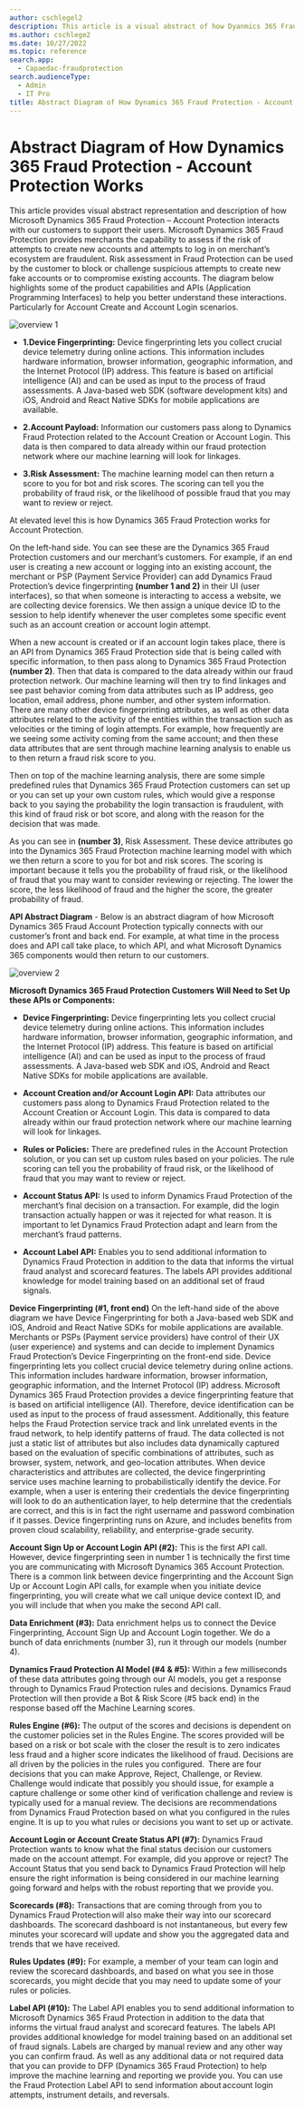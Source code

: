 ```yaml
---
author: cschlegel2
description: This article is a visual abstract of how Dyanmics 365 Fraud Protection Account Protection Works
ms.author: cschlege2
ms.date: 10/27/2022
ms.topic: reference
search.app: 
  - Capaedac-fraudprotection
search.audienceType:
  - Admin
  - IT Pro
title: Abstract Diagram of How Dynamics 365 Fraud Protection - Account Protection Works
---
```


# Abstract Diagram of How Dynamics 365 Fraud Protection - Account Protection Works

This article provides visual abstract representation and description of how Microsoft Dynamics 365 Fraud Protection – Account Protection interacts with our customers to support their users. Microsoft Dynamics 365 Fraud Protection provides merchants the capability to assess if the risk of attempts to create new accounts and attempts to log in on merchant’s ecosystem are fraudulent. Risk assessment in Fraud Protection can be used by the customer to block or challenge suspicious attempts to create new fake accounts or to compromise existing accounts. The diagram below highlights some of the product capabilities and APIs (Application Programming Interfaces) to help you better understand these interactions. Particularly for Account Create and Account Login scenarios.

![overview 1](media/architecture-abstract1-overview.png)

- **1.Device Fingerprinting:** Device fingerprinting lets you collect crucial device telemetry during online actions. This information includes hardware information, browser information, geographic information, and the Internet Protocol (IP) address. This feature is based on artificial intelligence (AI) and can be used as input to the process of fraud assessments. A Java-based web SDK (software development kits) and iOS, Android and React Native SDKs for mobile applications are available.

- **2.Account Payload:** Information our customers pass along to Dynamics Fraud Protection related to the Account Creation or Account Login. This data is then compared to data already within our fraud protection network where our machine learning will look for linkages. 

- **3.Risk Assessment:** The machine learning model can then return a score to you for bot and risk scores. The scoring can tell you the probability of fraud risk, or the likelihood of possible fraud that you may want to review or reject.  

At elevated level this is how Dynamics 365 Fraud Protection works for Account Protection.  

On the left-hand side. You can see these are the Dynamics 365 Fraud Protection customers and our merchant’s customers. For example, if an end user is creating a new account or logging into an existing account, the merchant or PSP (Payment Service Provider) can add Dynamics Fraud Protection’s device fingerprinting **(number 1 and 2)** in their UI (user interfaces), so that when someone is interacting to access a website, we are collecting device forensics. We then assign a unique device ID to the session to help identify whenever the user completes some specific event such as an account creation or account login attempt.   

When a new account is created or if an account login takes place, there is an API from Dynamics 365 Fraud Protection side that is being called with specific information, to then pass along to Dynamics 365 Fraud Protection **(number 2)**. Then that data is compared to the data already within our fraud protection network. Our machine learning will then try to find linkages and see past behavior coming from data attributes such as IP address, geo location, email address, phone number, and other system information. There are many other device fingerprinting attributes, as well as other data attributes related to the activity of the entities within the transaction such as velocities or the timing of login attempts. For example, how frequently are we seeing some activity coming from the same account; and then these data attributes that are sent through machine learning analysis to enable us to then return a fraud risk score to you. 

Then on top of the machine learning analysis, there are some simple predefined rules that  Dynamics 365 Fraud Protection customers can set up or you can set up your own custom rules, which would give a response back to you saying the probability the login transaction is fraudulent, with this kind of fraud risk or bot score, and along with the reason for the decision that was made.    

As you can see in **(number 3)**, Risk Assessment. These device attributes go into the Dynamics 365 Fraud Protection machine learning model with which we then return a score to you for bot and risk scores. The scoring is important because it tells you the probability of fraud risk, or the likelihood of fraud that you may want to consider reviewing or rejecting. The lower the score, the less likelihood of fraud and the higher the score, the greater probability of fraud.  

**API Abstract Diagram** - Below is an abstract diagram of how Microsoft Dynamics 365 Fraud Account Protection typically connects with our customer’s front and back end. For example, at what time in the process does and API call take place, to which API, and what Microsoft Dynamics 365 components would then return to our customers. 

 ![overview 2](media/ap-architecture-rev-diagram2-abstract.png)

 **Microsoft Dynamics 365 Fraud Protection Customers Will Need to Set Up these APIs or Components:** 

- **Device Fingerprinting:** Device fingerprinting lets you collect crucial device telemetry during online actions. This information includes hardware information, browser information, geographic information, and the Internet Protocol (IP) address. This feature is based on artificial intelligence (AI) and can be used as input to the process of fraud assessments. A Java-based web SDK and iOS, Android and React Native SDKs for mobile applications are available.

- **Account Creation and/or Account Login API:** Data attributes our customers pass along to Dynamics Fraud Protection related to the Account Creation or Account Login. This data is compared to data already within our fraud protection network where our machine learning will look for linkages. 

- **Rules or Policies:** There are predefined rules in the Account Protection solution, or you can set up custom rules based on your policies. The rule scoring can tell you the probability of fraud risk, or the likelihood of fraud that you may want to review or reject. 

- **Account Status API:** Is used to inform Dynamics Fraud Protection of the merchant’s final decision on a transaction.  For example, did the login transaction actually happen or was it rejected for what reason.  It is important to let Dynamics Fraud Protection adapt and learn from the merchant’s fraud patterns. 


- **Account Label API:** Enables you to send additional information to Dynamics Fraud Protection in addition to the data that informs the virtual fraud analyst and scorecard features. The labels API provides additional knowledge for model training based on an additional set of fraud signals.

**Device Fingerprinting (#1, front end)** On the left-hand side of the above diagram we have Device Fingerprinting for both a Java-based web SDK and iOS, Android and React Native SDKs for mobile applications are available. Merchants or PSPs (Payment service providers) have control of their UX (user experience) and systems and can decide to implement Dynamics Fraud Protection’s Device Fingerprinting on the front-end side. Device fingerprinting lets you collect crucial device telemetry during online actions. This information includes hardware information, browser information, geographic information, and the Internet Protocol (IP) address. Microsoft Dynamics 365 Fraud Protection provides a device fingerprinting feature that is based on artificial intelligence (AI). Therefore, device identification can be used as input to the process of fraud assessment. Additionally, this feature helps the Fraud Protection service track and link unrelated events in the fraud network, to help identify patterns of fraud. The data collected is not just a static list of attributes but also includes data dynamically captured based on the evaluation of specific combinations of attributes, such as browser, system, network, and geo-location attributes. When device characteristics and attributes are collected, the device fingerprinting service uses machine learning to probabilistically identify the device. For example, when a user is entering their credentials the device fingerprinting will look to do an authentication layer, to help determine that the credentials are correct, and this is in fact the right username and password combination if it passes. Device fingerprinting runs on Azure, and includes benefits from proven cloud scalability, reliability, and enterprise-grade security.   

 

**Account Sign Up or Account Login API (#2):** This is the first API call. However, device fingerprinting seen in number 1 is technically the first time you are communicating with Microsoft Dynamics 365 Account Protection. There is a common link between device fingerprinting and the Account Sign Up or Account Login API calls, for example when you initiate device fingerprinting, you will create what we call unique device context ID, and you will include that when you make the second API call. 

**Data Enrichment (#3):** Data enrichment helps us to connect the Device Fingerprinting, Account Sign Up and Account Login together. We do a bunch of data enrichments (number 3), run it through our models (number 4). 

**Dynamics Fraud Protection AI Model (#4 & #5):** Within a few milliseconds of these data attributes going through our AI models, you get a response through to Dynamics Fraud Protection rules and decisions. Dynamics Fraud Protection will then provide a Bot & Risk Score (#5 back end) in the response based off the Machine Learning scores. 

**Rules Engine (#6):** The output of the scores and decisions is dependent on the customer policies set in the Rules Engine. The scores provided will be based on a risk or bot scale with the closer the result is to zero indicates less fraud and a higher score indicates the likelihood of fraud. Decisions are all driven by the policies in the rules you configured.  There are four decisions that you can make Approve, Reject, Challenge, or Review. Challenge would indicate that possibly you should issue, for example a capture challenge or some other kind of verification challenge and review is typically used for a manual review. The decisions are recommendations from Dynamics Fraud Protection based on what you configured in the rules engine. It is up to you what rules or decisions you want to set up or activate. 

**Account Login or Account Create Status API (#7):** Dynamics Fraud Protection wants to know what the final status decision our customers made on the account attempt. For example, did you approve or reject? The Account Status that you send back to Dynamics Fraud Protection will help ensure the right information is being considered in our machine learning going forward and helps with the robust reporting that we provide you. 

 

**Scorecards (#8):** Transactions that are coming through from you to Dynamics Fraud Protection will also make their way into our scorecard dashboards. The scorecard dashboard is not instantaneous, but every few minutes your scorecard will update and show you the aggregated data and trends that we have received. 

**Rules Updates (#9):** For example, a member of your team can login and review the scorecard dashboards, and based on what you see in those scorecards, you might decide that you may need to update some of your rules or policies.  

**Label API (#10):** The Label API enables you to send additional information to Microsoft Dynamics 365 Fraud Protection in addition to the data that informs the virtual fraud analyst and scorecard features. The labels API provides additional knowledge for model training based on an additional set of fraud signals. Labels are charged by manual review and any other way you can confirm fraud. As well as any additional data or not required data that you can provide to DFP (Dynamics 365 Fraud Protection) to help improve the machine learning and reporting we provide you. You can use the Fraud Protection Label API to send information about account login attempts, instrument details, and reversals. 
